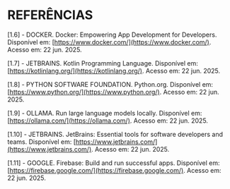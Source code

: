 # REFERÊNCIAS

[1.6] - DOCKER. Docker: Empowering App Development for Developers. Disponível em: [https://www.docker.com/](https://www.docker.com/). Acesso em: 22 jun. 2025.

[1.7] - JETBRAINS. Kotlin Programming Language. Disponível em: [https://kotlinlang.org/](https://kotlinlang.org/). Acesso em: 22 jun. 2025.

[1.8] - PYTHON SOFTWARE FOUNDATION. Python.org. Disponível em: [https://www.python.org/](https://www.python.org/). Acesso em: 22 jun. 2025.

[1.9] - OLLAMA. Run large language models locally. Disponível em: [https://ollama.com/](https://ollama.com/). Acesso em: 22 jun. 2025.

[1.10] - JETBRAINS. JetBrains: Essential tools for software developers and teams. Disponível em: [https://www.jetbrains.com/](https://www.jetbrains.com/). Acesso em: 22 jun. 2025.

[1.11] - GOOGLE. Firebase: Build and run successful apps. Disponível em: [https://firebase.google.com/](https://firebase.google.com/). Acesso em: 22 jun. 2025.
